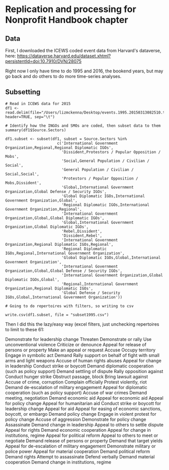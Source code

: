 # Replication and processing for Nonprofit Handbook chapter

## Data
First, I downloaded the ICEWS coded event data from Harvard's dataverse, here:
https://dataverse.harvard.edu/dataset.xhtml?persistentId=doi:10.7910/DVN/28075

Right now I only have time to do 1995 and 2016, the bookend years, but may go back and do others to do more time-series analyses.


## Subsetting


```
# Read in ICEWS data for 2015
df1 <- read.delim(file="/Users/lizmckenna/Desktop/events.1995.20150313082510.tab", header=TRUE, sep="\t")

# Identify how the INGOs and SMOs are coded, then subset data to them
summary(df1$Source.Sectors)

df1.subset <- subset(df1, subset = Source.Sectors %in% 
                       c('International Government Organization,Regional,Regional Diplomatic IGOs',
                         'Dissident,Protestors / Popular Opposition / Mobs',
                         'Social,General Population / Civilian / Social',
                         'General Population / Civilian / Social,Social',
                         'Protestors / Popular Opposition / Mobs,Dissident',
                         'Global,International Government Organization,Global Defense / Security IGOs',
                         'Global Diplomatic IGOs,International Government Organization,Global',
                         'Regional Diplomatic IGOs,International Government Organization,Regional',
                         'International Government Organization,Global,Global Diplomatic IGOs',
                         'Global,International Government Organization,Global Diplomatic IGOs',
                         'Rebel,Dissident',
                         'Dissident,Rebel',
                         'International Government Organization,Regional Diplomatic IGOs,Regional',
                         'Regional Diplomatic IGOs,Regional,International Government Organization',
                         'Global Diplomatic IGOs,Global,International Government Organization',
                         'International Government Organization,Global,Global Defense / Security IGOs',
                         'International Government Organization,Global Diplomatic IGOs,Global',
                         'Regional,International Government Organization,Regional Diplomatic IGOs',
                         'Global Defense / Security IGOs,Global,International Government Organization'))

# Going to do repertoires with filters, so writing to csv

write.csv(df1.subset, file = "subset1995.csv")

```

Then I did this the lazy/easy way (excel filters, just unchecking repertoires to limit to these 61:

Demonstrate for leadership change
Threaten
Demonstrate or rally
Use unconventional violence
Criticize or denounce
Appeal for release of persons or property
Make an appeal or request
Accuse
Occupy territory
Engage in symbolic act
Demand
Rally support on behalf of
fight with small arms and light weapons
Accuse of human rights abuses
Appeal for change in leadership
Conduct strike or boycott
Demand diplomatic cooperation (such as policy support)
Demand settling of dispute
Rally opposition against
Conduct hunger strike
Obstruct passage, block
Bring lawsuit against
Accuse of crime, corruption
Complain officially
Protest violently, riot
Demand de-escalation of military engagement
Appeal for diplomatic cooperation (such as policy support)
Accuse of war crimes
Demand meeting, negotiation
Demand economic aid
Appeal for economic aid
Appeal for policy change
Appeal for humanitarian aid
Conduct strike or boycott for leadership change
Appeal for aid
Appeal for easing of economic sanctions, boycott, or embargo
Demand policy change
Engage in violent protest for policy change
Accuse of aggression
Demonstrate for policy change
Assassinate
Demand change in leadership
Appeal to others to settle dispute
Appeal for rights
Demand economic cooperation
Appeal for change in institutions, regime
Appeal for political reform
Appeal to others to meet or negotiate
Demand release of persons or property
Demand that target yields
Appeal for de-escalation of military engagement
Demonstrate military or police power
Appeal for material cooperation
Demand political reform
Demand rights
Attempt to assassinate
Defend verbally
Demand material cooperation
Demand change in institutions, regime
